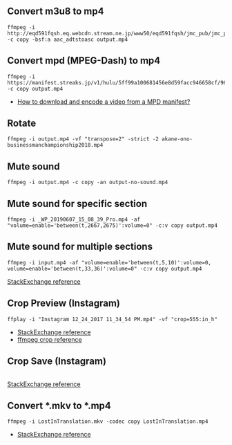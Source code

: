 ## Convert m3u8 to mp4
```
ffmpeg -i http://eqd591fqsh.eq.webcdn.stream.ne.jp/www50/eqd591fqsh/jmc_pub/jmc_pd/00001/ab05c12dce8a422080c6f2212351a9d5/ab05c12dce8a422080c6f2212351a9d5_9.m3u8 -c copy -bsf:a aac_adtstoasc output.mp4
```

## Convert mpd (MPEG-Dash) to mp4
```
ffmpeg -i https://manifest.streaks.jp/v1/hulu/5ff99a100681456e8d59facc946658cf/964dcc819f774d0ca33d1b73b193ca81/dash/main/manifest.mpd -c copy output.mp4
```
* [How to download and encode a video from a MPD manifest?](https://video.stackexchange.com/questions/24435/how-to-download-and-encode-a-video-from-a-mpd-manifest)

## Rotate
```
ffmpeg -i output.mp4 -vf "transpose=2" -strict -2 akane-ono-businessmanchampionship2018.mp4
```

## Mute sound
```
ffmpeg -i output.mp4 -c copy -an output-no-sound.mp4
```

## Mute sound for specific section
```
ffmpeg -i _WP_20190607_15_08_39_Pro.mp4 -af "volume=enable='between(t,2667,2675)':volume=0" -c:v copy output.mp4
```

## Mute sound for multiple sections
```
ffmpeg -i input.mp4 -af "volume=enable='between(t,5,10)':volume=0, volume=enable='between(t,33,36)':volume=0" -c:v copy output.mp4
```
[StackExchange reference](https://superuser.com/questions/1201406/how-to-use-ffmpeg-to-mute-specific-sections-of-a-video/1201452)

## Crop Preview (Instagram)
```
ffplay -i "Instagram 12_24_2017 11_34_54 PM.mp4" -vf "crop=555:in_h"
```
* [StackExchange reference](https://video.stackexchange.com/questions/4563/how-can-i-crop-a-video-with-ffmpeg)
* [ffmpeg crop reference](http://ffmpeg.org/ffmpeg-filters.html#crop)

## Crop Save (Instagram)
```

```
[StackExchange reference](https://video.stackexchange.com/questions/4563/how-can-i-crop-a-video-with-ffmpeg)

## Convert *.mkv to *.mp4
```
ffmpeg -i LostInTranslation.mkv -codec copy LostInTranslation.mp4
```
* [StackExchange reference](https://web.archive.org/web/20181231062438/https://askubuntu.com/questions/396883/how-to-simply-convert-video-files-i-e-mkv-to-mp4)
